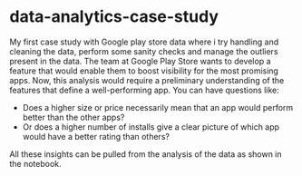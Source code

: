 # data-analytics-case-study
My first case study with Google play store data where i try handling and cleaning the data, perform some sanity checks and manage the outliers present in the data. 
The team at Google Play Store wants to develop a feature that would enable them to boost visibility for the most promising apps. 
Now, this analysis would require a preliminary understanding of the features that define a well-performing app. You can have questions like:
* Does a higher size or price necessarily mean that an app would perform better than the other apps?
* Or does a higher number of installs give a clear picture of which app would have a better rating than others?

All these insights can be pulled from the analysis of the data as shown in the notebook.
